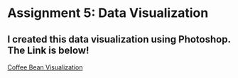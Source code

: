# Assignment 5: Data Visualization

## I created this data visualization using Photoshop. The Link is below!
[Coffee Bean Visualization](https://drive.google.com/file/d/1RWIroVJQIYU93_iuBD8Pb0iz2wf4UIrQ/view?usp=sharing)
